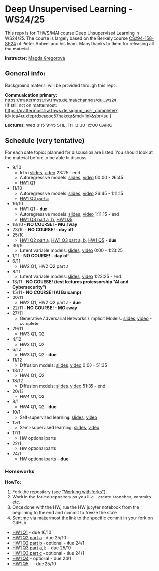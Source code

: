 # Deep Unsupervised Learning - WS24/25

This repo is for THWS/MAI course Deep Unsupervised Learning in WS24/25. The course is largely based on the Berkely course [CS294-158-SP24](https://sites.google.com/view/berkeley-cs294-158-sp24/home) of Pieter Abbeel and his team. Many thanks to them for releasing all the material.

**Instructor:** [Magda Gregorová](mailto:magda.gregorova@thws.de)

## General info:

Background material will be provided through this repo.

**Communication primary:** https://mattermost.fiw.fhws.de/mai/channels/dul_ws24  
(If still not on mattermost: https://mattermost.fiw.fhws.de/signup_user_complete/?id=tca4uuxfeprdxeaeoc57hakqqr&md=link&sbr=su )

**Lectures:** Wed 8:15-9:45 SHL, Fri 13:30-15:00 CAIRO

## Schedule (very tentative)

For each date topics planned for discussion are listed. You should look at the material before to be able to discuss.

* 9/10
  * Intro [slides](https://drive.google.com/file/d/1j0BCV2ye9feD_u-rya5yhIE72p8mqbFc/view?usp=drive_link), [video](https://www.youtube.com/watch?v=tFR6Likf4VI) 23:25 - end
  * Autoregressive models: [slides](https://drive.google.com/file/d/10nR2_g1x2kUMnpwmCm1bF9WUpoYe92fX/view?usp=drive_link), [video](https://www.youtube.com/watch?v=2ojJUSMf-_g) 00:00 - 26:45
  * [HW1 Q1](homeworks/hw1/hw1_Q1.ipynb)
* 11/10
  * Autoregressive models: [slides](https://drive.google.com/file/d/10nR2_g1x2kUMnpwmCm1bF9WUpoYe92fX/view?usp=drive_link), [video](https://www.youtube.com/watch?v=2ojJUSMf-_g) 26:45 - 1:11:15
  * [HW1 Q2 part a](homeworks/hw1/hw1_Q2_a.ipynb)
* 16/10
  * [HW1 Q1](homeworks/hw1/hw1_Q1.ipynb) - **due**
  * Autoregressive models: [slides](https://drive.google.com/file/d/10nR2_g1x2kUMnpwmCm1bF9WUpoYe92fX/view?usp=drive_link), [video](https://www.youtube.com/watch?v=2ojJUSMf-_g) 1:11:15 - end
  * [HW1 Q3 part a, b](homeworks/hw1/hw1_Q3_ab.ipynb), [HW1 Q5](homeworks/hw1/hw1_Q5.ipynb)
* 18/10 - **NO COURSE! - MG away**
* 23/10 - **NO COURSE! - day off**
* 25/10
  * [HW1 Q2 part a](homeworks/hw1/hw1_Q2_a.ipynb), [HW1 Q3 part a, b](homeworks/hw1/hw1_Q3_ab.ipynb), [HW1 Q5](homeworks/hw1/hw1_Q5.ipynb) - **due**
* 30/10
  * Latent variable models: [slides](https://drive.google.com/file/d/1yt2oIqUL4aXUKBX1en7VaYRcN-ZjMwtD/view?usp=drive_link), [video](https://www.youtube.com/watch?v=NlIqjtbjjRE) 0:00 - 1:23:25 
* 1/11 - **NO COURSE! - day off** 
* 6/11
  * HW2 Q1, HW2 Q2 part a
* 8/11
  * Latent variable models: [slides](https://drive.google.com/file/d/1yt2oIqUL4aXUKBX1en7VaYRcN-ZjMwtD/view?usp=drive_link), [video](https://www.youtube.com/watch?v=NlIqjtbjjRE) 1:23:25 - end
* 13/11 - **NO COURSE! (test lectures professorship "AI and Cybersecurity")**
* 15/11 - **NO COURSE! (AI Barcamp)**
* 20/11
  * HW2 Q1, HW2 Q2 part a - **due**
* 22/11 - **NO COURSE! - MG away**
* 27/11
  * Generative Adversarial Networks / Implicit Models: [slides](https://drive.google.com/file/d/1yTNsk6swCp1pnuFVCarNPbuGmfOan_dN/view?usp=drive_link), [video](https://www.youtube.com/watch?v=lFAHPJS2HHc) - complete
* 29/11
  * HW3 Q1, Q2
* 4/12
  * HW3 Q1, Q2
* 6/12
  * HW3 Q1, Q2 - **due**
* 11/12
  * Diffusion models: [slides](https://drive.google.com/file/d/1JfY5gh8VmUksB4AT2qKg_C0roMtLieGA/view?usp=drive_link), [video](https://www.youtube.com/watch?v=DsEDMjdxOv4) 0:00 - 51:35
* 13/12
  * HW4 Q1, Q2
* 18/12
  * Diffusion models: [slides](https://drive.google.com/file/d/1JfY5gh8VmUksB4AT2qKg_C0roMtLieGA/view?usp=drive_link), [video](https://www.youtube.com/watch?v=DsEDMjdxOv4) 51:35 - end
* 20/12
  * HW4 Q1, Q2
* 8/1
  * HW4 Q1, Q2 - **due**
* 10/1
  * Self-supervised learning: [slides](https://drive.google.com/file/d/1EwLaYmlTB0GbjviVUAmek3JPBWCQ00ZO/view?usp=drive_link), [video](https://youtu.be/s6xh6oKq1C0)
* 15/1
  * Semi-supervised learning: [slides](https://drive.google.com/file/d/1EwLaYmlTB0GbjviVUAmek3JPBWCQ00ZO/view?usp=drive_link), [video](https://youtu.be/s6xh6oKq1C0)
* 17/1
  * HW optional parts
* 22/1
  * HW optional parts
* 24/1
  * HW optional parts - **due**


### Homeworks

**HowTo:** 
1. Fork the repository (see ["Working with forks"](https://docs.github.com/en/pull-requests/collaborating-with-pull-requests/working-with-forks)).
2. Work in the forked repository as you like - create branches, commits etc.
3. Once done with the HW, run the HW jupyter notebook from the beginning to the end and commit to freeze the state
4. Sent me via mattermost the link to the specific commit in your fork on GitHub

* [HW1 Q1](homeworks/hw1/hw1_Q1.ipynb) - due 16/10
* [HW1 Q2 part a](homeworks/hw1/hw1_Q2_a.ipynb) - due 25/10
* [HW1 Q2 part b](homeworks/hw1/hw1_Q2_b_optional.ipynb) - optional - due 24/1
* [HW1 Q3 part a, b](homeworks/hw1/hw1_Q3_ab.ipynb) - due 25/10
* [HW1 Q3 part c](homeworks/hw1/hw1_Q3_c_optional.ipynb) - optional - due 24/1
* [HW1 Q4](homeworks/hw1/hw1_Q4_optional.ipynb) - optional - due 24/1
* [HW1 Q5](homeworks/hw1/hw1_Q5.ipynb) -  - due 25/10


